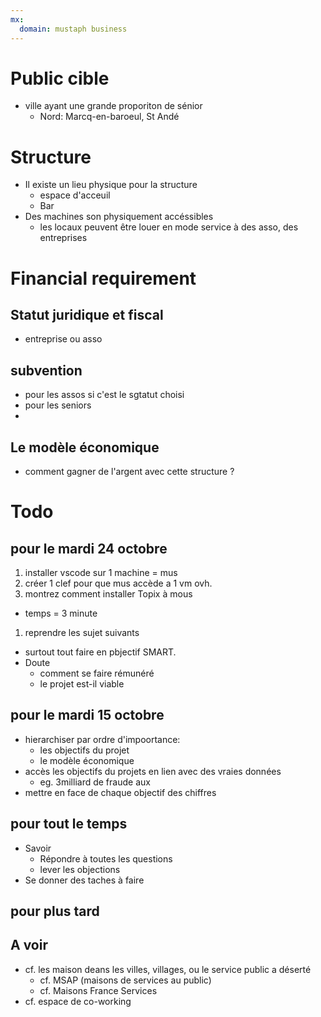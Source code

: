 ```yaml
---
mx:
  domain: mustaph business
---
```



# Public cible
- ville ayant une grande proporiton de sénior
  - Nord: Marcq-en-baroeul, St Andé


# Structure

- Il existe un lieu physique pour la structure
  - espace d'acceuil
  - Bar
- Des machines son physiquement accéssibles
  - les locaux peuvent être louer en mode service à des asso, des entreprises


# Financial requirement

## Statut juridique et fiscal
- entreprise ou asso
## subvention
- pour les assos si c'est le sgtatut choisi
- pour les seniors
- 
## Le modèle économique
- comment gagner de l'argent avec cette structure ?





# Todo 
## pour le mardi 24 octobre
1. installer vscode sur 1 machine = mus
1. créer 1 clef pour que mus accède a 1 vm ovh. 
1. montrez comment installer Topix à mous
  - temps = 3 minute
1. reprendre les sujet suivants
- surtout tout faire en pbjectif SMART.
- Doute
   - comment se faire rémunéré
   - le projet est-il viable

## pour le mardi 15 octobre
- hierarchiser par ordre d'impoortance:
  - les objectifs du projet
  - le modèle économique
- accès les objectifs du projets en lien avec des vraies données
  - eg. 3milliard de fraude aux 
- mettre en face de chaque objectif des chiffres  
## pour tout le temps
- Savoir 
  - Répondre à toutes les questions
  - lever les objections    
- Se donner des taches à faire

## pour plus tard

## A voir
- cf. les maison deans les villes, villages, ou le service public a déserté
  - cf. MSAP (maisons de services au public)
  - cf. Maisons France Services
- cf. espace de co-working

